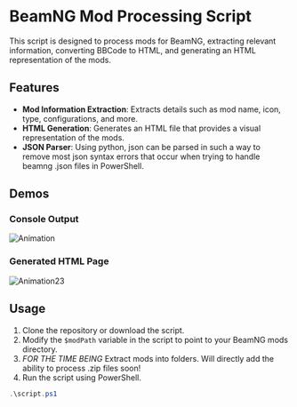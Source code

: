# BeamNG Mod Processing Script

This script is designed to process mods for BeamNG, extracting relevant information, converting BBCode to HTML, and generating an HTML representation of the mods.

## Features

- **Mod Information Extraction**: Extracts details such as mod name, icon, type, configurations, and more.
- **HTML Generation**: Generates an HTML file that provides a visual representation of the mods.
- **JSON Parser**: Using python, json can be parsed in such a way to remove most json syntax errors that occur when trying to handle beamng .json files in PowerShell.

## Demos


### Console Output
![Animation](https://github.com/dehlirious/BeamNG-Mod-Utility/assets/25449483/a1c25124-9d9e-42fe-b585-47fdf361d36c)

### Generated HTML Page
![Animation23](https://github.com/dehlirious/BeamNG-Mod-Utility/assets/25449483/1250a93f-e81f-49cc-b4e3-44559eea973b)

## Usage

1. Clone the repository or download the script.
2. Modify the `$modPath` variable in the script to point to your BeamNG mods directory.
3. *FOR THE TIME BEING* Extract mods into folders. Will directly add the ability to process .zip files soon!
4. Run the script using PowerShell.

```powershell
.\script.ps1

